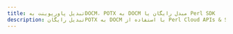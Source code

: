 ---title: تبدیل پاورپوینت بهDOCM، POTX به DOCM مبدل رایگان یا Perl SDKdescription: تبدیل رایگانPOTX به DOCM با استفاده از Perl Cloud APIs & SDK. همچنین اسناد Microsoft PowerPoint را در Cloud ایجاد، ویرایش و رندر کنید.---